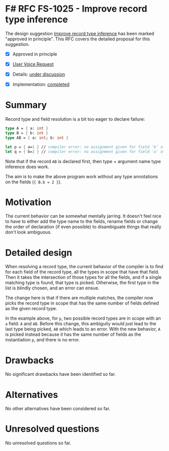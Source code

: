 # F# RFC FS-1025 - Improve record type inference

The design suggestion [Improve record type inference](https://github.com/fsharp/fslang-suggestions/issues/415) has been marked "approved in principle".
This RFC covers the detailed proposal for this suggestion.

* [x] Approved in principle
* [x] [User Voice Request](https://github.com/fsharp/fslang-suggestions/issues/415)
* [x] Details: [under discussion](https://github.com/fsharp/fslang-design/issues/163)
* [x] Implementation: [completed](https://github.com/Microsoft/visualfsharp/pull/1771)


# Summary
[summary]: #summary

Record type and field resolution is a bit too eager to declare failure:

```fsharp
type A = { a: int }
type B = { b: int }
type AB = { a: int; b: int }

let p = { a=1 } // compiler error: no assignment given for field 'b' of type 'AB'
let q = { b=2 } // compiler error: no assignment given for field 'a' of type 'AB'
```

Note that if the record `AB` is declared first, then type + argument name type inference does work.

The aim is to make the above program work without any type annotations on the fields (`{ B.b = 2 }`).

# Motivation
[motivation]: #motivation

The current behavior can be somewhat mentally jarring. It doesn't feel nice to have to either add the type name to the fields, rename fields or change the order of declaration (if even possible) to disambiguate things that really don't look ambiguous.

# Detailed design
[design]: #detailed-design

When resolving a record type, the current behavior of the compiler is to find for each field of the record type, all the types in scope that have that field. Then it takes the intersection of those types for all the fields, and if a single matching type is found, that type is picked. Otherwise, the first type in the list is blindly chosen, and an error can ensue.

The change here is that if there are multiple matches, the compiler now picks the record type in scope that has the same number of fields defined as the given record type.

In the example above, for `p`, two possible record types are in scope with an `a` field: `A` and `AB`. Before this change, this ambiguity would just lead to the last type being picked, `AB` which leads to an error. With the new behavior, `A` is picked instead because it has the same number of fields as the instantiation `p`, and there is no error.

# Drawbacks
[drawbacks]: #drawbacks

No significant drawbacks have been identified so far.

# Alternatives
[alternatives]: #alternatives

No other alternatives have been considered so far.

# Unresolved questions
[unresolved]: #unresolved-questions

No unresolved questions so far.
